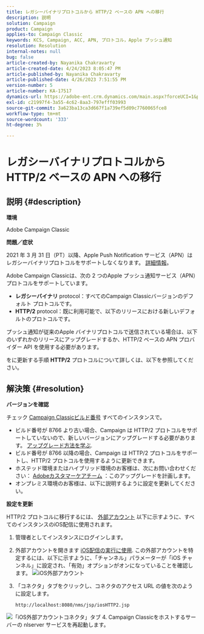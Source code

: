 ```yaml
---
title: レガシーバイナリプロトコルから HTTP/2 ベースの APN への移行
description: 説明
solution: Campaign
product: Campaign
applies-to: Campaign Classic
keywords: KCS, Campaign, ACC, APN, プロトコル，Apple プッシュ通知
resolution: Resolution
internal-notes: null
bug: false
article-created-by: Nayanika Chakravarty
article-created-date: 4/24/2023 8:05:47 PM
article-published-by: Nayanika Chakravarty
article-published-date: 4/26/2023 7:51:55 PM
version-number: 5
article-number: KA-17517
dynamics-url: https://adobe-ent.crm.dynamics.com/main.aspx?forceUCI=1&pagetype=entityrecord&etn=knowledgearticle&id=baa73d61-dbe2-ed11-a7c7-6045bd006239
exl-id: c21997f4-3a55-4c62-8aa3-797efff03993
source-git-commit: 3a623ba13ca3d667f1a739ef5d09c7760065fce8
workflow-type: tm+mt
source-wordcount: '333'
ht-degree: 3%

---
```


# レガシーバイナリプロトコルから HTTP/2 ベースの APN への移行

## 説明 {#description}


<b>環境</b>

Adobe Campaign Classic

<b>問題／症状</b>

2021 年 3 月 31 日（PT）以降、Apple Push Notification サービス（APN）はレガシーバイナリプロトコルをサポートしなくなります。 [詳細情報](https://developer.apple.com/news/?id=c88acm2b)。

Adobe Campaign Classicは、次の 2 つのApple プッシュ通知サービス（APN）プロトコルをサポートしています。

- <b>レガシーバイナリ</b> protocol：すべてのCampaign Classicバージョンのデフォルト プロトコルです。
- <b>HTTP/2</b> protocol：既に利用可能で、以下のリリースにおける新しいデフォルトのプロトコルです。


プッシュ通知が従来のApple バイナリプロトコルで送信されている場合は、以下のいずれかのリリースにアップグレードするか、HTTP/2 ベースの APN プロバイダー API を使用する必要があります。

をに更新する手順 <b>HTTP/2</b> プロトコルについて詳しくは、以下を参照してください。


## 解決策 {#resolution}


<b>バージョンを確認</b>

チェック [Campaign Classicビルド番号](https://experienceleague.adobe.com/docs/campaign-classic/using/getting-started/starting-with-adobe-campaign/launching-adobe-campaign.html?lang=en#getting-your-campaign-version) すべてのインスタンスで。

- ビルド番号が 8766 より古い場合、Campaign は HTTP/2 プロトコルをサポートしていないので、新しいバージョンにアップグレードする必要があります。 [アップグレード方法を学ぶ](https://experienceleague.adobe.com/docs/campaign-classic/using/monitoring-campaign-classic/updating-adobe-campaign/build-upgrade.html?lang=en#performing-a-build-upgrade).
- ビルド番号が 8766 以降の場合、Campaign は HTTP/2 プロトコルをサポートし、HTTP/2 プロトコルを使用するように更新できます。
- ホステッド環境またはハイブリッド環境のお客様は、次にお問い合わせください： [Adobeカスタマーケアチーム](https://experienceleague.adobe.com/docs/customer-one/using/home.html?lang=en) ：このアップグレードを計画します。
- オンプレミス環境のお客様は、以下に説明するように設定を更新してください。


<b>設定を更新</b>

HTTP/2 プロトコルに移行するには、 [外部アカウント](https://experienceleague.adobe.com/docs/campaign-classic/using/installing-campaign-classic/accessing-external-database/external-accounts.html?lang=en) 以下に示すように、すべてのインスタンスのiOS配信に使用されます。

1. 管理者としてインスタンスにログインします。
2. 外部アカウントを開きます [iOS配信の実行に使用](https://experienceleague.adobe.com/docs/campaign-classic/using/sending-messages/sending-push-notifications/configure-the-mobile-app/configuring-the-mobile-application.html?lang=en). この外部アカウントを特定するには、以下に示すように、「チャンネル」パラメーターが「iOS チャンネル」に設定され、「有効」オプションがオンになっていることを確認します。    ![iOS外部アカウント](https://helpx.adobe.com/content/dam/help/en/campaign/kb/migrate-to-http2/jcr_content/main-pars/procedure/proc_par/step_1/step_par/image/iOS-ext-account.png "iOS-ext-account")
3. 「コネクタ」タブをクリックし、コネクタのアクセス URL の値を次のように設定します。

   ```
   http://localhost:8080/nms/jsp/iosHTTP2.jsp
   ```

![「iOS外部アカウントコネクタ」タブ](https://helpx.adobe.com/content/dam/help/en/campaign/kb/migrate-to-http2/jcr_content/main-pars/procedure/proc_par/step/step_par/image/iOs-ext-account-connector.png "iOs-ext-account-connector")
4. Campaign Classicをホストするサーバーの nlserver サービスを再起動します。
